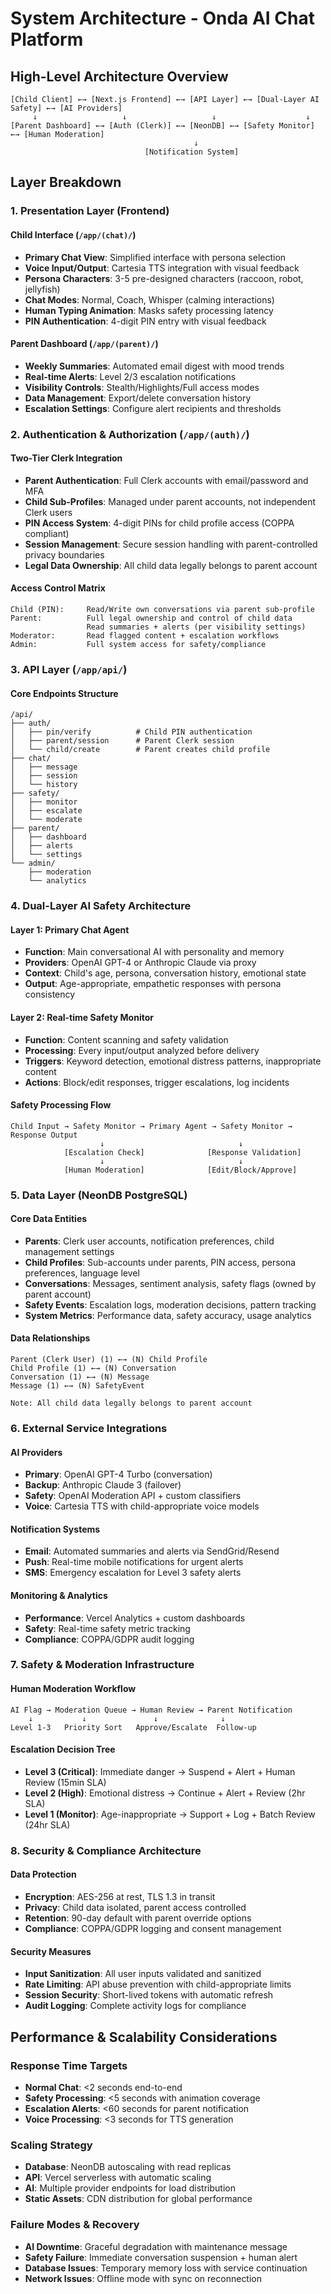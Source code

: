 # System Architecture - Onda AI Chat Platform

## High-Level Architecture Overview

```
[Child Client] ←→ [Next.js Frontend] ←→ [API Layer] ←→ [Dual-Layer AI Safety] ←→ [AI Providers]
     ↓                   ↓                   ↓                    ↓
[Parent Dashboard] ←→ [Auth (Clerk)] ←→ [NeonDB] ←→ [Safety Monitor] ←→ [Human Moderation]
                                         ↓
                              [Notification System]
```

## Layer Breakdown

### 1. Presentation Layer (Frontend)

#### Child Interface (`/app/(chat)/`)

- **Primary Chat View**: Simplified interface with persona selection
- **Voice Input/Output**: Cartesia TTS integration with visual feedback
- **Persona Characters**: 3-5 pre-designed characters (raccoon, robot, jellyfish)
- **Chat Modes**: Normal, Coach, Whisper (calming interactions)
- **Human Typing Animation**: Masks safety processing latency
- **PIN Authentication**: 4-digit PIN entry with visual feedback

#### Parent Dashboard (`/app/(parent)/`)

- **Weekly Summaries**: Automated email digest with mood trends
- **Real-time Alerts**: Level 2/3 escalation notifications
- **Visibility Controls**: Stealth/Highlights/Full access modes
- **Data Management**: Export/delete conversation history
- **Escalation Settings**: Configure alert recipients and thresholds

### 2. Authentication & Authorization (`/app/(auth)/`)

#### Two-Tier Clerk Integration

- **Parent Authentication**: Full Clerk accounts with email/password and MFA
- **Child Sub-Profiles**: Managed under parent accounts, not independent Clerk users
- **PIN Access System**: 4-digit PINs for child profile access (COPPA compliant)
- **Session Management**: Secure session handling with parent-controlled privacy boundaries
- **Legal Data Ownership**: All child data legally belongs to parent account

#### Access Control Matrix

```
Child (PIN):     Read/Write own conversations via parent sub-profile
Parent:          Full legal ownership and control of child data
                 Read summaries + alerts (per visibility settings)
Moderator:       Read flagged content + escalation workflows
Admin:           Full system access for safety/compliance
```

### 3. API Layer (`/app/api/`)

#### Core Endpoints Structure

```
/api/
├── auth/
│   ├── pin/verify          # Child PIN authentication
│   ├── parent/session      # Parent Clerk session
│   └── child/create        # Parent creates child profile
├── chat/
│   ├── message
│   ├── session
│   └── history
├── safety/
│   ├── monitor
│   ├── escalate
│   └── moderate
├── parent/
│   ├── dashboard
│   ├── alerts
│   └── settings
└── admin/
    ├── moderation
    └── analytics
```

### 4. Dual-Layer AI Safety Architecture

#### Layer 1: Primary Chat Agent

- **Function**: Main conversational AI with personality and memory
- **Providers**: OpenAI GPT-4 or Anthropic Claude via proxy
- **Context**: Child's age, persona, conversation history, emotional state
- **Output**: Age-appropriate, empathetic responses with persona consistency

#### Layer 2: Real-time Safety Monitor

- **Function**: Content scanning and safety validation
- **Processing**: Every input/output analyzed before delivery
- **Triggers**: Keyword detection, emotional distress patterns, inappropriate content
- **Actions**: Block/edit responses, trigger escalations, log incidents

#### Safety Processing Flow

```
Child Input → Safety Monitor → Primary Agent → Safety Monitor → Response Output
                    ↓                              ↓
            [Escalation Check]              [Response Validation]
                    ↓                              ↓
            [Human Moderation]              [Edit/Block/Approve]
```

### 5. Data Layer (NeonDB PostgreSQL)

#### Core Data Entities

- **Parents**: Clerk user accounts, notification preferences, child management settings
- **Child Profiles**: Sub-accounts under parents, PIN access, persona preferences, language level
- **Conversations**: Messages, sentiment analysis, safety flags (owned by parent account)
- **Safety Events**: Escalation logs, moderation decisions, pattern tracking
- **System Metrics**: Performance data, safety accuracy, usage analytics

#### Data Relationships

```
Parent (Clerk User) (1) ←→ (N) Child Profile
Child Profile (1) ←→ (N) Conversation
Conversation (1) ←→ (N) Message
Message (1) ←→ (N) SafetyEvent

Note: All child data legally belongs to parent account
```

### 6. External Service Integrations

#### AI Providers

- **Primary**: OpenAI GPT-4 Turbo (conversation)
- **Backup**: Anthropic Claude 3 (failover)
- **Safety**: OpenAI Moderation API + custom classifiers
- **Voice**: Cartesia TTS with child-appropriate voice models

#### Notification Systems

- **Email**: Automated summaries and alerts via SendGrid/Resend
- **Push**: Real-time mobile notifications for urgent alerts
- **SMS**: Emergency escalation for Level 3 safety alerts

#### Monitoring & Analytics

- **Performance**: Vercel Analytics + custom dashboards
- **Safety**: Real-time safety metric tracking
- **Compliance**: COPPA/GDPR audit logging

### 7. Safety & Moderation Infrastructure

#### Human Moderation Workflow

```
AI Flag → Moderation Queue → Human Review → Parent Notification
    ↓           ↓               ↓              ↓
Level 1-3   Priority Sort   Approve/Escalate  Follow-up
```

#### Escalation Decision Tree

- **Level 3 (Critical)**: Immediate danger → Suspend + Alert + Human Review (15min SLA)
- **Level 2 (High)**: Emotional distress → Continue + Alert + Review (2hr SLA)
- **Level 1 (Monitor)**: Age-inappropriate → Support + Log + Batch Review (24hr SLA)

### 8. Security & Compliance Architecture

#### Data Protection

- **Encryption**: AES-256 at rest, TLS 1.3 in transit
- **Privacy**: Child data isolated, parent access controlled
- **Retention**: 90-day default with parent override options
- **Compliance**: COPPA/GDPR logging and consent management

#### Security Measures

- **Input Sanitization**: All user inputs validated and sanitized
- **Rate Limiting**: API abuse prevention with child-appropriate limits
- **Session Security**: Short-lived tokens with automatic refresh
- **Audit Logging**: Complete activity logs for compliance

## Performance & Scalability Considerations

### Response Time Targets

- **Normal Chat**: <2 seconds end-to-end
- **Safety Processing**: <5 seconds with animation coverage
- **Escalation Alerts**: <60 seconds for parent notification
- **Voice Processing**: <3 seconds for TTS generation

### Scaling Strategy

- **Database**: NeonDB autoscaling with read replicas
- **API**: Vercel serverless with automatic scaling
- **AI**: Multiple provider endpoints for load distribution
- **Static Assets**: CDN distribution for global performance

### Failure Modes & Recovery

- **AI Downtime**: Graceful degradation with maintenance message
- **Safety Failure**: Immediate conversation suspension + human alert
- **Database Issues**: Temporary memory loss with service continuation
- **Network Issues**: Offline mode with sync on reconnection

